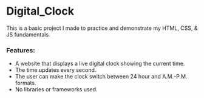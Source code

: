 # Digital_Clock

This is a basic project I made to practice and demonstrate my HTML, CSS, & JS fundamentals.

### Features:

- A website that displays a live digital clock showing the current time.
- The time updates every second.
- The user can make the clock switch between 24 hour and A.M.-P.M. formats.  
- No libraries or frameworks used.
